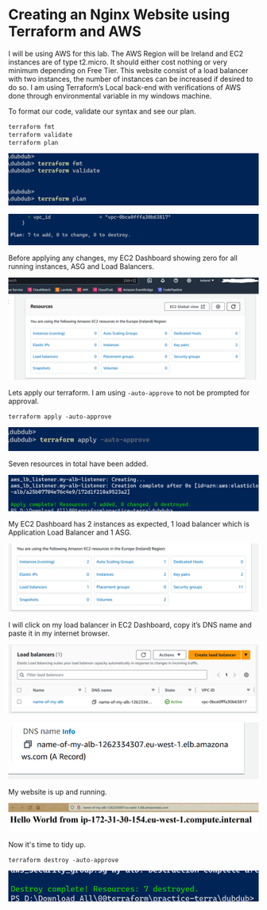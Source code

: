 # Creating an Nginx Website using Terraform and AWS

I will be using AWS for this lab. The AWS Region will be Ireland and EC2 instances are of type t2.micro. It should either cost nothing or very minimum depending  on Free Tier. This website consist of a  load balancer with two instances, the number of instances can be increased if desired to do so. I am using Terraform’s Local back-end with verifications of AWS done through environmental variable in my windows machine.


To format our code, validate our syntax and see our plan.

```
terraform fmt
terraform validate
terraform plan
```

![pic-2](/dubdub/pics/pic-2.png)


![pic-3](/dubdub/pics/pic-3.png)

Before applying any changes, my EC2 Dashboard showing zero for all running instances, ASG and Load Balancers.


![pic-1](/dubdub/pics/pic-1.png)

Lets apply our terraform. I am using  `-auto-approve` to not be prompted for approval.

```
terraform apply -auto-approve
```


![pic-4](/dubdub/pics/pic-4.png)

Seven resources in total have been added.

![pic-5](/dubdub/pics/pic-5.png)

My EC2 Dashboard has 2 instances as expected, 1 load balancer which is Application Load Balancer and 1 ASG.

![pic-6](/dubdub/pics/pic-6.png)

I will click on my load balancer in EC2 Dashboard, copy it’s DNS name and paste it in my internet browser. 

![pic-7](/dubdub/pics/pic-7.png)

![pic-8](/dubdub/pics/pic-8.png)

My website is up and running.

![pic-9](/dubdub/pics/pic-9.png)

Now it's time to tidy up.
```
terraform destroy -auto-approve
```

![pic-10](/dubdub/pics/pic-10.png)


